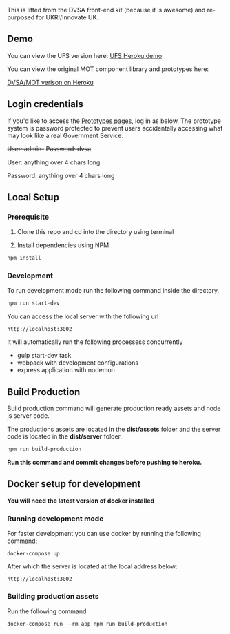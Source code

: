 This is lifted from the DVSA front-end kit (because it is awesome) and re-purposed for UKRI/Innovate UK. 

## Demo
You can view the UFS version here:
[UFS Heroku demo](https://tfs-front-end.herokuapp.com/)


You can view the original MOT component library and prototypes here:

[DVSA/MOT verison on Heroku](https://dvsa-front-end.herokuapp.com/)

## Login credentials

If you'd like to access the [Prototypes pages](https://tfs-front-end.herokuapp.com/), log in as below.
The prototype system is password protected to prevent users accidentally accessing what may look like a real Government Service.

~~User: admin-~~
~~Password: dvsa~~

User: anything over 4 chars long

Password: anything over 4 chars long


## Local Setup

### Prerequisite

1. Clone this repo and cd into the directory using terminal

2. Install dependencies using NPM

```javascript
npm install
```

### Development

To run development mode run the following command inside the directory.

```javascript
npm run start-dev
```

You can access the local server with the following url

```
http://localhost:3002
```

It will automatically run the following processess concurrently

* gulp start-dev task
* webpack with development configurations
* express application with nodemon


## Build Production

Build production command will generate production ready assets and node js server code.

The productions assets are located in the **dist/assets** folder and the server code is located in the **dist/server** folder.

```javascript
npm run build-production
```

**Run this command and commit changes before pushing to heroku.**

## Docker setup for development

**You will need the latest version of docker installed**

### Running development mode

For faster development you can use docker by running the following command:

```
docker-compose up
```

After which the server is located at the local address below:

```
http://localhost:3002
```

### Building production assets

Run the following command

```
docker-compose run --rm app npm run build-production
```
